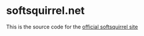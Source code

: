 # softsquirrel.net
This is the source code for the [official softsquirrel site](https://softsquirrel.net/)